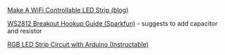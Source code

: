 [Make A WiFi Controllable LED Strip (blog)](http://jakebergamin.com/2016/02/08/wifi-led-strip/)

[WS2812 Breakout Hookup Guide (Sparkfun)](https://learn.sparkfun.com/tutorials/ws2812-breakout-hookup-guide) - suggests to add capacitor and resistor

[RGB LED Strip Circuit with Arduino (Instructable)](http://www.instructables.com/id/PWM-an-RGB-LED-Strip-with-Arduino/)
